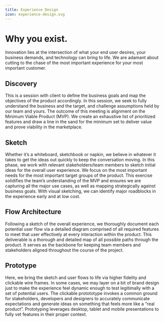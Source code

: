 ```yaml
---
title: Experience Design
icon: experience-design.svg
---
```


# Why you exist.

Innovation lies at the intersection of what your end user desires, 
your business demands, and technology can bring to life. We are adamant 
about cutting to the chase of the most important experience for your 
most important customer.

## Discovery

This is a session with client to define the business goals and map the
objectives of the product accordingly. In this session, we seek to fully
understand the business and the target, and challenge assumptions held by our
team and yours. The outcome of this meeting is alignment on the Minimum Viable
Product (MVP). We create an exhaustive list of prioritized features and draw a
line in the sand for the minimum set to deliver value and prove viability in the
marketplace. 

## Sketch

Whether it’s a whiteboard, sketchbook or napkin, we believe in whatever it takes
to get the ideas out quickly to keep the conversation moving. In this phase, we
work with relevant stakeholders/team members to sketch initial ideas for the
overall user experience. We focus on the most important needs for the most
important target groups of the product. This exercise solidifies the team’s
understanding of the MVP and ensures we are capturing all the major use cases,
as well as mapping strategically against business goals. With visual sketching,
we can identify major roadblocks in the experience early and at low cost.

## Flow Architecture

Following a sketch of the overall experience, we thoroughly document each
potential user flow via a detailed diagram comprised of all required features to
meet that user effectively at every interaction within the product. This
deliverable is a thorough and detailed map of all possible paths through the
product. It serves as the backbone for keeping team members and stakeholders
aligned throughout the course of the project. 

## Prototype

Here, we bring the sketch and user flows to life via higher fidelity and
clickable wire frames. In some cases, we may layer on a bit of brand design just
to make the experience feel dynamic enough to test legitimally with a set of
potential users. The clickable protototype invokes a common ground for
stakeholders, developers and designers to accurately communicate expectations
and generate ideas on something that feels more like a “real product”.
Prototyping leverages desktop, tablet and mobile presentations to fully vet
features in their proper context.
